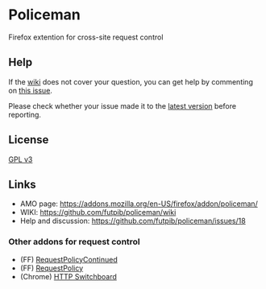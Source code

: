# Policeman
Firefox extention for cross-site request control

## Help
If the [wiki](https://github.com/futpib/policeman/wiki) does not cover your question, you can get help by commenting on [this issue](https://github.com/futpib/policeman/issues/18).

Please check whether your issue made it to the [latest version](https://addons.mozilla.org/en-US/firefox/addon/policeman/versions/) before reporting.

## License
[GPL v3](http://www.gnu.org/licenses/gpl-3.0.html)

## Links
* AMO page: https://addons.mozilla.org/en-US/firefox/addon/policeman/
* WIKI: https://github.com/futpib/policeman/wiki
* Help and discussion: https://github.com/futpib/policeman/issues/18

### Other addons for request control
* (FF) [RequestPolicyContinued](https://github.com/RequestPolicyContinued/requestpolicy)
* (FF) [RequestPolicy](https://github.com/RequestPolicy/requestpolicy)
* (Chrome) [HTTP Switchboard](https://github.com/gorhill/httpswitchboard)

